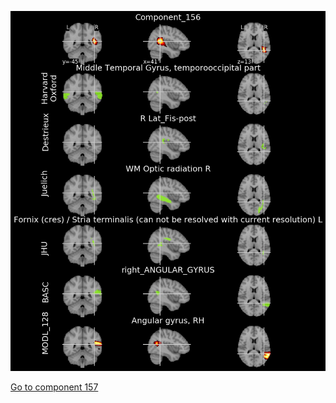![156](preliminary/156.jpg "Component 156")

[Go to component 157](https://parietal-inria.github.io/MODL_atlas/256/157 "Component 157")
